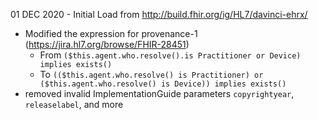 01 DEC 2020 - Initial Load from http://build.fhir.org/ig/HL7/davinci-ehrx/
- Modified the expression for provenance-1 (https://jira.hl7.org/browse/FHIR-28451)
    - From `($this.agent.who.resolve().is Practitioner or Device) implies exists()`
    - To `(($this.agent.who.resolve() is Practitioner) or ($this.agent.who.resolve() is Device)) implies exists()`
- removed invalid ImplementationGuide parameters `copyrightyear`, `releaselabel`, and more